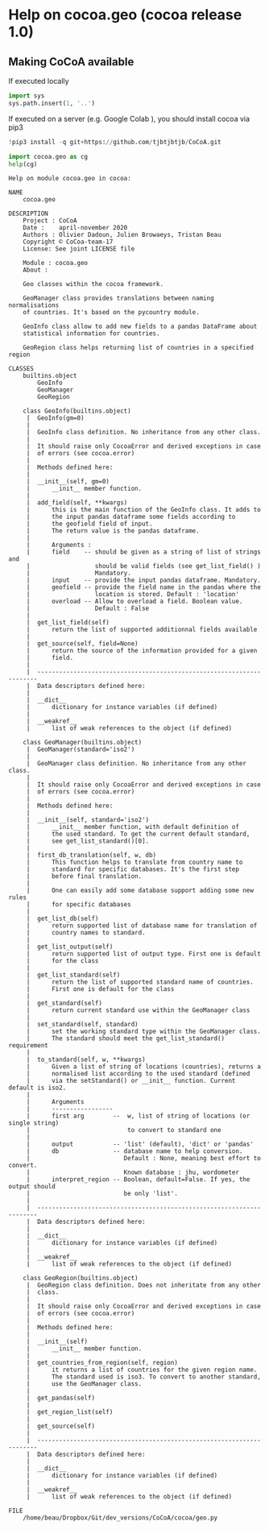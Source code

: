 # Help on cocoa.geo (cocoa release 1.0)

## Making CoCoA available
If executed locally


```python
import sys
sys.path.insert(1, '..')
```

If executed on a server (e.g. Google Colab ), you should install cocoa via pip3


```python
!pip3 install -q git+https://github.com/tjbtjbtjb/CoCoA.git
```


```python
import cocoa.geo as cg
help(cg)
```

    Help on module cocoa.geo in cocoa:
    
    NAME
        cocoa.geo
    
    DESCRIPTION
        Project : CoCoA
        Date :    april-november 2020
        Authors : Olivier Dadoun, Julien Browaeys, Tristan Beau
        Copyright © CoCoa-team-17
        License: See joint LICENSE file
        
        Module : cocoa.geo
        About :
        
        Geo classes within the cocoa framework.
        
        GeoManager class provides translations between naming normalisations
        of countries. It's based on the pycountry module.
        
        GeoInfo class allow to add new fields to a pandas DataFrame about
        statistical information for countries.
        
        GeoRegion class helps returning list of countries in a specified region
    
    CLASSES
        builtins.object
            GeoInfo
            GeoManager
            GeoRegion
        
        class GeoInfo(builtins.object)
         |  GeoInfo(gm=0)
         |  
         |  GeoInfo class definition. No inheritance from any other class.
         |  
         |  It should raise only CocoaError and derived exceptions in case
         |  of errors (see cocoa.error)
         |  
         |  Methods defined here:
         |  
         |  __init__(self, gm=0)
         |      __init__ member function.
         |  
         |  add_field(self, **kwargs)
         |      this is the main function of the GeoInfo class. It adds to
         |      the input pandas dataframe some fields according to
         |      the geofield field of input.
         |      The return value is the pandas dataframe.
         |      
         |      Arguments :
         |      field    -- should be given as a string of list of strings and
         |                  should be valid fields (see get_list_field() )
         |                  Mandatory.
         |      input    -- provide the input pandas dataframe. Mandatory.
         |      geofield -- provide the field name in the pandas where the
         |                  location is stored. Default : 'location'
         |      overload -- Allow to overload a field. Boolean value.
         |                  Default : False
         |  
         |  get_list_field(self)
         |      return the list of supported additionnal fields available
         |  
         |  get_source(self, field=None)
         |      return the source of the information provided for a given
         |      field.
         |  
         |  ----------------------------------------------------------------------
         |  Data descriptors defined here:
         |  
         |  __dict__
         |      dictionary for instance variables (if defined)
         |  
         |  __weakref__
         |      list of weak references to the object (if defined)
        
        class GeoManager(builtins.object)
         |  GeoManager(standard='iso2')
         |  
         |  GeoManager class definition. No inheritance from any other class.
         |  
         |  It should raise only CocoaError and derived exceptions in case
         |  of errors (see cocoa.error)
         |  
         |  Methods defined here:
         |  
         |  __init__(self, standard='iso2')
         |      __init__ member function, with default definition of
         |      the used standard. To get the current default standard,
         |      see get_list_standard()[0].
         |  
         |  first_db_translation(self, w, db)
         |      This function helps to translate from country name to
         |      standard for specific databases. It's the first step
         |      before final translation.
         |      
         |      One can easily add some database support adding some new rules
         |      for specific databases
         |  
         |  get_list_db(self)
         |      return supported list of database name for translation of
         |      country names to standard.
         |  
         |  get_list_output(self)
         |      return supported list of output type. First one is default
         |      for the class
         |  
         |  get_list_standard(self)
         |      return the list of supported standard name of countries.
         |      First one is default for the class
         |  
         |  get_standard(self)
         |      return current standard use within the GeoManager class
         |  
         |  set_standard(self, standard)
         |      set the working standard type within the GeoManager class.
         |      The standard should meet the get_list_standard() requirement
         |  
         |  to_standard(self, w, **kwargs)
         |      Given a list of string of locations (countries), returns a
         |      normalised list according to the used standard (defined
         |      via the setStandard() or __init__ function. Current default is iso2.
         |      
         |      Arguments
         |      -----------------
         |      first arg        --  w, list of string of locations (or single string)
         |                           to convert to standard one
         |      
         |      output           -- 'list' (default), 'dict' or 'pandas'
         |      db               -- database name to help conversion.
         |                          Default : None, meaning best effort to convert.
         |                          Known database : jhu, wordometer
         |      interpret_region -- Boolean, default=False. If yes, the output should
         |                          be only 'list'.
         |  
         |  ----------------------------------------------------------------------
         |  Data descriptors defined here:
         |  
         |  __dict__
         |      dictionary for instance variables (if defined)
         |  
         |  __weakref__
         |      list of weak references to the object (if defined)
        
        class GeoRegion(builtins.object)
         |  GeoRegion class definition. Does not inheritate from any other
         |  class.
         |  
         |  It should raise only CocoaError and derived exceptions in case
         |  of errors (see cocoa.error)
         |  
         |  Methods defined here:
         |  
         |  __init__(self)
         |      __init__ member function.
         |  
         |  get_countries_from_region(self, region)
         |      it returns a list of countries for the given region name.
         |      The standard used is iso3. To convert to another standard,
         |      use the GeoManager class.
         |  
         |  get_pandas(self)
         |  
         |  get_region_list(self)
         |  
         |  get_source(self)
         |  
         |  ----------------------------------------------------------------------
         |  Data descriptors defined here:
         |  
         |  __dict__
         |      dictionary for instance variables (if defined)
         |  
         |  __weakref__
         |      list of weak references to the object (if defined)
    
    FILE
        /home/beau/Dropbox/Git/dev_versions/CoCoA/cocoa/geo.py
    
    



```python

```
